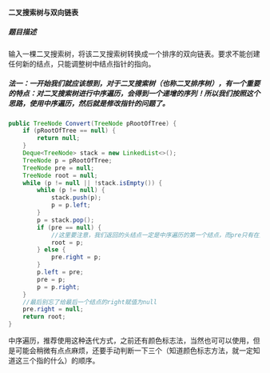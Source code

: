 #### 二叉搜索树与双向链表

##### 题目描述

输入一棵二叉搜索树，将该二叉搜索树转换成一个排序的双向链表。要求不能创建任何新的结点，只能调整树中结点指针的指向。

<!--more-->

##### 法一：一开始我们就应该想到，对于二叉搜索树（也称二叉排序树），有一个重要的特点：对二叉搜索树进行中序遍历，会得到一个递增的序列！所以我们按照这个思路，使用中序遍历，然后就是修改指针的问题了。

```java
public TreeNode Convert(TreeNode pRootOfTree) {
    if (pRootOfTree == null) {
        return null;
    }
    Deque<TreeNode> stack = new LinkedList<>();
    TreeNode p = pRootOfTree;
    TreeNode pre = null;
    TreeNode root = null;
    while (p != null || !stack.isEmpty()) {
        while (p != null) {
            stack.push(p);
            p = p.left;
        }
        p = stack.pop();
        if (pre == null) {
            //这里要注意，我们返回的头结点一定是中序遍历的第一个结点，而pre只有在第一个结点时才是null
            root = p;
        } else {
            pre.right = p;
        }
        p.left = pre;
        pre = p;
        p = p.right;
    }
    //最后别忘了给最后一个结点的right赋值为null
    pre.right = null;
    return root;
}
```

中序遍历，推荐使用这种迭代方式，之前还有颜色标志法，当然也可可以使用，但是可能会稍微有点点麻烦，还要手动判断一下三个（知道颜色标志方法，就一定知道这三个指的什么）的顺序。